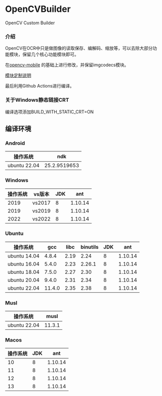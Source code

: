 # OpenCVBuilder

OpenCV Custom Builder

### 介绍

OpenCV在OCR中只是做图像的读取保存、编解码、缩放等，可以去除大部分功能模块，保留几个核心功能模块即可。

在[opencv-mobile](https://github.com/nihui/opencv-mobile) 的基础上进行修改，并保留imgcodecs模块。

[模块定制说明](https://docs.opencv.org/4.5.0/db/d05/tutorial_config_reference.html)

最后利用Github Actions进行编译。

### 关于Windows静态链接CRT

编译选项添加BUILD_WITH_STATIC_CRT=ON

## 编译环境
### Android
| 操作系统 | ndk  |
|---|---|
| ubuntu 22.04 | 25.2.9519653  |

### Windows
| 操作系统 | vs版本  | JDK | ant |
|---|---|-----|---|
| 2019 | vs2017 | 8 | 1.10.14 |
| 2019 | vs2019 | 8 | 1.10.14 |
| 2022 | vs2022 | 8 | 1.10.14 |

### Ubuntu
| 操作系统 | gcc  | libc | binutils | JDK| ant|
|---|---|---|---|---|---|
| ubuntu 14.04 | 4.8.4  | 2.19 | 2.24 | 8 | 1.10.14 |
| ubuntu 16.04 | 5.4.0  | 2.23 | 2.26.1 | 8 | 1.10.14 |
| ubuntu 18.04 | 7.5.0  | 2.27 | 2.30 | 8 | 1.10.14 |
| ubuntu 20.04 | 9.4.0  | 2.31 | 2.34 | 8 | 1.10.14 |
| ubuntu 22.04 | 11.4.0 | 2.35 | 2.38 | 8 | 1.10.14 |

### Musl
| 操作系统 | musl  |
|---|---|
| ubuntu 22.04 | 11.3.1  |

### Macos
| 操作系统  | JDK | ant|
|---|---|---|
| 10 | 8 | 1.10.14 |
| 11 | 8 | 1.10.14 |
| 12 | 8 | 1.10.14 |
| 13 | 8 | 1.10.14 |




